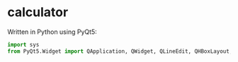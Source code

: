 # calculator

Written in Python using PyQt5:

```python
import sys
from PyQt5.Widget import QApplication, QWidget, QLineEdit, QHBoxLayout, QVBoxLayout, QPushButton
```
